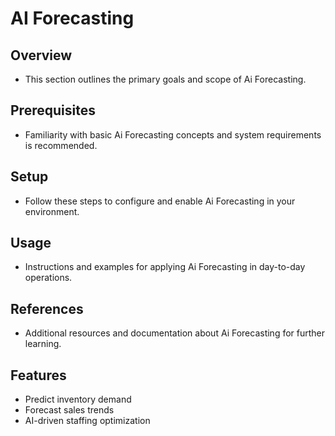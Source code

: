 # AI Forecasting

## Overview
- This section outlines the primary goals and scope of Ai Forecasting.

## Prerequisites
- Familiarity with basic Ai Forecasting concepts and system requirements is recommended.

## Setup
- Follow these steps to configure and enable Ai Forecasting in your environment.

## Usage
- Instructions and examples for applying Ai Forecasting in day-to-day operations.

## References
- Additional resources and documentation about Ai Forecasting for further learning.


## Features
- Predict inventory demand
- Forecast sales trends
- AI-driven staffing optimization
